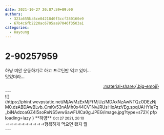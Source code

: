 ```yaml
---
date: 2021-10-27 20:07:59+09:00
authors:
  - 323a655ba5ce0421840f3ccf280160e9
  - 67b4c6fb2220ac6705aa97046f3503a1
categories:
  - Hayoung
---
```


# 2-90257959

<div class="post-container" markdown="1">
<div class="content-container md-sidebar__scrollwrap" markdown="1">

하냥 미안 운동하기로 하고 프로틴만 먹고 있어...<br>맛있더라...

</div>
</div>

<div style="text-align: right;" markdown="1">
<a href="https://weverse.io/fromis9/fanpost/2-90257959" style="text-align: right;">:material-share:{.big-emoji}</a>
</div>
---

<div class="comments-container md-sidebar__scrollwrap" markdown="1">
<div class="comment" markdown="1">
<div class='id-container' markdown="1">
![](https://phinf.wevpstatic.net/MjAyMzExMjFfMjUz/MDAxNzAwNTQzODEzNjM0.dsABDAwBLvb_CmKv53nAMh0x44CV1NvJRUsHloAtzVEg.spqUAHYle7q_biNAdzoaGZ4l5soReNS5ww6awFUlCa0g.JPEG/image.jpg?type=s72){ pfp loading=lazy }
**<span class="artist">하영</span>** <small>Oct 27 2021, 20:10</small><br>
</div>
<div class='comment-body' markdown="1">
ㅋㅋㅋㅋㅋㅋㅋㅋㅋㅋ행복하게 먹으면 됐지 뭘
</div>
</div>
</div>
---
